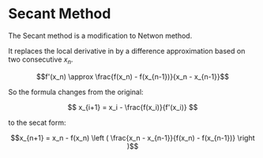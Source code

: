 # Secant Method

The Secant method is a modification to Netwon method.

It replaces the local derivative in by a difference approximation based on two consecutive $x_n$. 

$$f'(x_n) \approx \frac{f(x_n) - f(x_{n-1})}{x_n - x_{n-1}}$$

So the formula changes from the original:

$$ x_{i+1} = x_i - \frac{f(x_i)}{f'(x_i)} $$

to the secat form:

$$x_{n+1} = x_n - f(x_n) \left ( \frac{x_n - x_{n-1}}{f(x_n) - f(x_{n-1})} \right )$$
